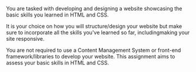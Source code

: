 You are tasked with developing and designing a website showcasing the basic skills you learned in HTML and CSS. 

It is your choice on how you will structure/design your website but make sure to incorporate all the skills you've learned so far, includingmaking your site responsive.

You are not required to use a Content Management System or front-end framework/libraries to develop your website. This assignment aims to assess your basic skills in HTML and CSS.
